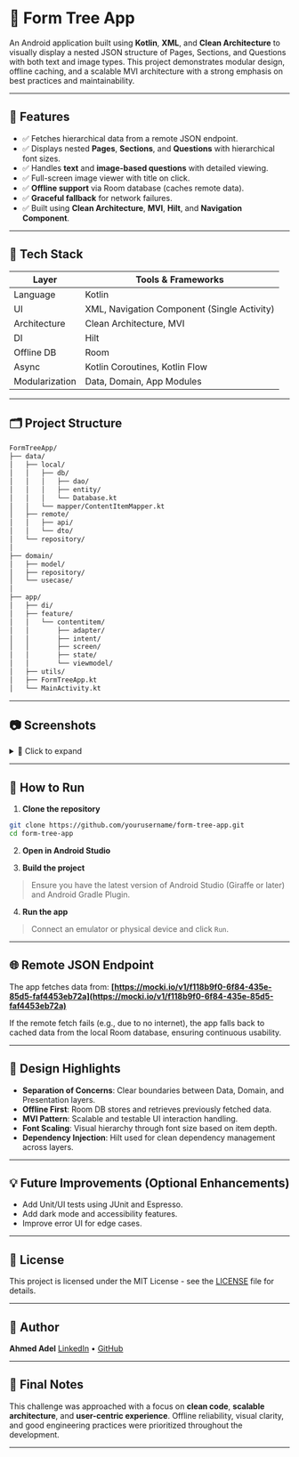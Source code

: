 # 📱 Form Tree App

An Android application built using **Kotlin**, **XML**, and **Clean Architecture** to visually display a nested JSON structure of Pages, Sections, and Questions with both text and image types. This project demonstrates modular design, offline caching, and a scalable MVI architecture with a strong emphasis on best practices and maintainability.

---

## 🚀 Features

- ✅ Fetches hierarchical data from a remote JSON endpoint.
- ✅ Displays nested **Pages**, **Sections**, and **Questions** with hierarchical font sizes.
- ✅ Handles **text** and **image-based questions** with detailed viewing.
- ✅ Full-screen image viewer with title on click.
- ✅ **Offline support** via Room database (caches remote data).
- ✅ **Graceful fallback** for network failures.
- ✅ Built using **Clean Architecture**, **MVI**, **Hilt**, and **Navigation Component**.

---

## 🧱 Tech Stack

| Layer      | Tools & Frameworks |
|------------|--------------------|
| Language   | Kotlin             |
| UI         | XML, Navigation Component (Single Activity) |
| Architecture | Clean Architecture, MVI |
| DI         | Hilt               |
| Offline DB | Room               |
| Async      | Kotlin Coroutines, Kotlin Flow |
| Modularization | Data, Domain, App Modules |

---

## 🗂️ Project Structure

```bash
FormTreeApp/
├── data/
│   ├── local/
│   │   ├── db/
│   │   │   ├── dao/
│   │   │   ├── entity/
│   │   │   └── Database.kt
│   │   └── mapper/ContentItemMapper.kt
│   ├── remote/
│   │   ├── api/
│   │   └── dto/
│   └── repository/
│
├── domain/
│   ├── model/
│   ├── repository/
│   └── usecase/
│
├── app/
│   ├── di/
│   ├── feature/
│   │   └── contentitem/
│   │       ├── adapter/
│   │       ├── intent/
│   │       ├── screen/
│   │       ├── state/
│   │       └── viewmodel/
│   ├── utils/
│   ├── FormTreeApp.kt
│   └── MainActivity.kt
````

---

## 📷 Screenshots

<details>
  <summary>📖 Click to expand</summary>

* 🧩 Nested Display of Pages, Sections, and Questions
* 🖼️ Full-screen Image Viewer
* 📴 Offline Mode Preview

*Add screenshots here*

</details>

---

## 🧪 How to Run

1. **Clone the repository**

```bash
git clone https://github.com/yourusername/form-tree-app.git
cd form-tree-app
```

2. **Open in Android Studio**

3. **Build the project**

> Ensure you have the latest version of Android Studio (Giraffe or later) and Android Gradle Plugin.

4. **Run the app**

> Connect an emulator or physical device and click `Run`.

---

## 🌐 Remote JSON Endpoint

The app fetches data from:
**[https://mocki.io/v1/f118b9f0-6f84-435e-85d5-faf4453eb72a](https://mocki.io/v1/f118b9f0-6f84-435e-85d5-faf4453eb72a)**

If the remote fetch fails (e.g., due to no internet), the app falls back to cached data from the local Room database, ensuring continuous usability.

---

## 🧠 Design Highlights

* **Separation of Concerns**: Clear boundaries between Data, Domain, and Presentation layers.
* **Offline First**: Room DB stores and retrieves previously fetched data.
* **MVI Pattern**: Scalable and testable UI interaction handling.
* **Font Scaling**: Visual hierarchy through font size based on item depth.
* **Dependency Injection**: Hilt used for clean dependency management across layers.

---

## 💡 Future Improvements (Optional Enhancements)

* Add Unit/UI tests using JUnit and Espresso.
* Add dark mode and accessibility features.
* Improve error UI for edge cases.

---

## 📄 License

This project is licensed under the MIT License - see the [LICENSE](LICENSE) file for details.

---

## 🙌 Author

**Ahmed Adel**
[LinkedIn](https://www.linkedin.com/) • [GitHub](https://github.com/yourusername)

---

## 🏁 Final Notes

This challenge was approached with a focus on **clean code**, **scalable architecture**, and **user-centric experience**. Offline reliability, visual clarity, and good engineering practices were prioritized throughout the development.

---
